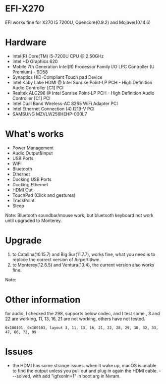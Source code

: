 # EFI-X270
EFI works fine for X270 I5 7200U, Opencore(0.9.2) and Mojave(10.14.6)

# Hardware
 * Intel(R) Core(TM) i5-7200U CPU @ 2.50GHz
 * Intel HD Graphics 620 
 * Mobile 7th Generation Intel(R) Processor Family I/O LPC Controller (U Premium) - 9D58
 * Synaptics HID-Compliant Touch pad Device
 * Intel Kaby Lake HDMI @ Intel Sunrise Point-LP PCH - High Definition Audio Controller [C1] PCI
 * Realtek ALC298 @ Intel Sunrise Point-LP PCH - High Definition Audio Controller [C1] PCI
 * Intel Dual Band Wireless-AC 8265 WiFi Adapter PCI
 * Intel Ethernet Connection (4) I219-V PCI
 * SAMSUNG MZVLW256HEHP-000L7
 
 # What's works
* Power Management
* Audio Output&Input
* USB Ports
* WiFi
* Bluetooth
* Ethernet
* Docking USB Ports
* Docking Ethernet
* HDMI Out
* TouchPad (Click and gestures)
* TrackPoint
* Sleep

Note: Bluetooth soundbar/mouse work, but bluetooth keyboard not work until upgraded to Monterey.
 
 # Upgrade
 1. to Catalina(10.15.7) and Big Sur(11.7.7), works fine, what you need is to replace the correct version of Airportitlwm.
 2. to Monterey(12.6.5) and Ventura(13.4), the current version also works fine.
 
 Note: 
 
# Other information
for audio, I checked the 298, supports below codec, and I test some , 3 and 22 are working, 11, 13, 16, 21 are not working, others have not tested.

```0x100101, 0x100103, layout 3, 11, 13, 16, 21, 22, 28, 29, 30, 32, 33, 47, 66, 72, 99```

# Issues
* the HDMI has some strange issues. when it wake up, macOS is unable to find the output unless you pull out and plug in again the HDMI cable.
---solved, with add "igfxonln=1" in boot arg in Nvram.
